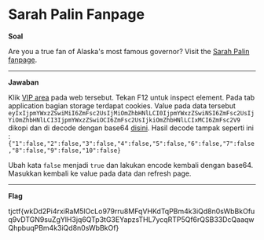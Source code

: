 

# Sarah Palin Fanpage
**Soal**

Are you a true fan of Alaska's most famous governor? Visit the [Sarah Palin fanpage](https://sarah_palin_fanpage.tjctf.org/).
____________________________________

**Jawaban**

Klik [VIP area](https://sarah_palin_fanpage.tjctf.org/exclusive) pada web tersebut. Tekan F12 untuk inspect element. Pada tab application bagian storage terdapat cookies. Value pada data tersebut `eyIxIjpmYWxzZSwiMiI6ZmFsc2UsIjMiOmZhbHNlLCI0IjpmYWxzZSwiNSI6ZmFsc2UsIjYiOmZhbHNlLCI3IjpmYWxzZSwiOCI6ZmFsc2UsIjkiOmZhbHNlLCIxMCI6ZmFsc2V9` dikopi dan di decode dengan base64 [disini](https://www.base64decode.org/). 
Hasil decode tampak seperti ini : `{"1":false,"2":false,"3":false,"4":false,"5":false,"6":false,"7":false,"8":false,"9":false,"10":false}`

Ubah kata `false` menjadi `true` dan lakukan encode kembali dengan base64. Masukkan kembali ke value pada data dan refresh page.
____________________________________
**Flag**

tjctf{wkDd2Pi4rxiRaM5lOcLo979rru8MFqVHKdTqPBm4k3iQd8n0sWbBkOfuq9vDTGN9suZgYlH3jq6QTp3tG3EYapzsTHL7ycqRTP5Qf6rQSB33DcQaaqwQhpbuqPBm4k3iQd8n0sWbBkOf}
